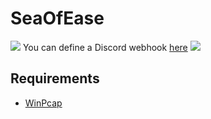# SeaOfEase
[![](https://i.imgur.com/yfPMkIu.png)]()
You can define a Discord webhook [here](https://github.com/Saeryhz/SeaOfEase/blob/master/SeaOfThieves/Constants/Constants.cs)
[![](https://i.imgur.com/g8Yo587.png)]()
## Requirements
* [WinPcap](https://www.winpcap.org/install/default.htm)